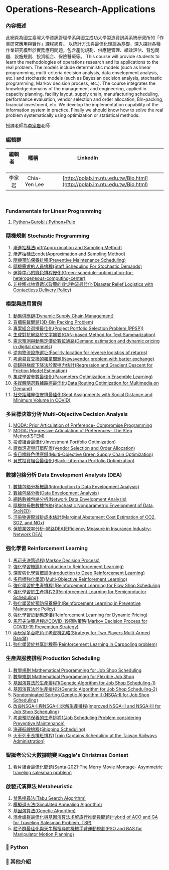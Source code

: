 # Operations-Research-Applications

### **內容概述**

此網頁為國立臺灣大學資訊管理學系與國立成功大學製造資訊與系統研究所的「作業研究應用與實作」課程網頁。
以統計方法與最佳化理論為基礎，深入探討各種作業研究模型於實務應用問題，包含產能規劃、供應鏈管理、績效評估、背包問題、設施規劃、投資組合、保險醫療等。
This course will provide students to learn the methodologies of operations research and its applications to the real problem. The models include deterministic models (such as linear programming, multi-criteria decision analysis, data envelopment analysis, etc.) and stochastic models (such as Bayesian decision analysis, stochastic programming, Markov decision process, etc.). The course integrates the knowledge domains of the management and engineering, applied in capacity planning, facility layout, supply chain, manufacturing scheduling, performance evaluation, vendor selection and order allocation, Bin-packing, financial investment, etc. We develop the implementation capability of the information system in practice. Finally we should know how to solve the real problem systematically using optimization or statistical methods.

授課老師為[李家岩](http://polab.im.ntu.edu.tw/Bio.html)老師  

### **編輯群**    

| 編輯者       |    暱稱         |                      LinkedIn                                                            |
| :-----------:|:-----------:    |:---------------------------------------------------------------------------------------: |
| 李家岩       | Chia-Yen Lee    | [http://polab.im.ntu.edu.tw/Bio.html](http://polab.im.ntu.edu.tw/Bio.html)     
   

### **Fundamentals for Linear Programming** 
1. [Python+Gurobi / Python+Pulp](https://github.com/PO-LAB/Python-Gurobi-Pulp)

### **隨機規劃 Stochastic Programming** 
1. [漸進抽樣法pdf(Approximation and Sampling Method)](https://github.com/bmw2142/Stochastic-Programming/blob/master/Approximation%20and%20Sampling%20Method.pdf)
2. [漸進抽樣法code(Approximation and Sampling Method)](https://github.com/bmw2142/Stochastic-Programming/blob/master/Approximation%20and%20Sampling.ipynb)
3. [隨機預防保養排程(Preventive Maintenance Scheduling)](https://github.com/cu2189191862/ORA_final/blob/main/readme.pdf)
4. [隨機需求的人員排程(Staff Scheduling For Stochastic Demands)](https://s3131212.github.io/Staff-Scheduling-For-Stochastic-Demands/)
5. [運算中心的綠色排程優化(Green-schedule-optimization-for-heterogeneous-computing-center)](https://github.com/Bro-Chen-beep/Green-schedule-optimization-for-heterogeneous-computing-center)
6. [非接觸式物資遞送政策的救災物流最佳化(Disaster Relief Logistics with Contactless Delivery Policy)](https://github.com/Nana2929/ORA-modrl)

### **模型與應用實例**   
1. [動態供應鏈(Dynamic Supply Chain Management)](https://github.com/peng1055/Dynamic-Supply-Chain)
2. [貨櫃裝載問題(3D-Bin Packing Problem)](https://github.com/dasvision0212/3D-Bin-Packing-Problem-with-BRKGA)
3. [專案組合選擇最佳化(Project Portfolio Selection Problem (PPSP))](https://github.com/boboru/project_portfolio_selection_problem)
4. [生成對抗網路於文字摘要(GAN-based Method for Text Summarization)](https://github.com/lopeterlo/ORA_final)
5. [需求預測與動態定價於數位通路(Demand estimation and dynamic pricing in digital channels)](https://github.com/tingshan2859880/Operations-Research-Applications)
6. [逆向物流設施選址(Facility location for reverse logistics of returns)](https://github.com/HsiehYiJung/Applying-genetic-algorithm-to-the-problem-of-reverse-logistics-of-returns)
7. [考慮易貨交換的報童問題(Newsvendor problem with barter exchange)](https://github.com/shihzhibin/Operations-Research-Applications-and-Implementation)
8. [迴歸與梯度下降法於摩擦力估計(Regression and Gradient Descent for Friction Model Estimation)](https://github.com/effylee1006/Multiple-Linear-Regression-by-using-Gradient-Descent/blob/main/README.md)
9. [集成學習參數最佳化(Parameters Optimization in Ensemble Learning)](https://github.com/KevinLu43/ORAProject)
10. [多媒體隨選數據路徑最佳化(Data Routing Optimization for Multimedia on Demand)](https://github.com/Chiyu1999/MOD-optimal-data-routing-/blob/main/README.pdf)
11. [社交距離座位安排最佳化(Seat Assignments with Social Distance and Minimum Volume in COVID)](https://github.com/KaichiHuang/Seat-Assignments-With-Social-Distance-And-Minimum-Volume)

### **多目標決策分析 Multi-Objective Decision Analysis** 
1. [MODA: Prior Articulation of Preference- Compromise Programming](https://github.com/Hoshey/Multi-Objective_Decision_Analysis_MODA_Prior_Articulation_of_Preferences_simple_tutorial)
2. [MODA: Progressive Articulation of Preferences- The Step Method(STEM)](https://github.com/rgib37190/Operating-System)
3. [投資組合最佳化(Investment Portfolio Optimization)](https://github.com/Ming-Xuan/GalaxyMing)
4. [廠商評選與訂單配置(Vendor Selection and Order Allocation)](https://github.com/maharanirizki/VSOA)
5. [多目標綠色供應鏈(Multi-Objective Green Supply Chain Optimization)](https://github.com/zxcvbnm30319/OR-Final-Project)
6. [貝式投資組合最佳化(Black-Litterman Portfolio Optimization)](https://github.com/chienhanwang/Portfolio-Optimization)

### **數據包絡分析 Data Envelopment Analysis (DEA)**
1. [數據包絡分析概論(Introduction to Data Envelopment Analysis)](https://github.com/gary60405/Data-Envelopment-Analysis-Tutorial)
2. [數據包絡分析(Data Envelopment Analysis)](https://github.com/PO-LAB/Data-Envelopment-Analysis)
3. [網路數據包絡分析(Network Data Envelopment Analysis)](https://github.com/wurmen/DEA/blob/master/Network_DEA/network_dea.md)
4. [隨機無母數數據包絡(Stochastic Nonparametric Envelopment of Data, StoNED)](https://pystoned.readthedocs.io/en/latest/#)
5. [汙染物邊際減排成本估計(Marginal Abatement Cost Estimation of CO2, SO2, and NOx)](https://github.com/JaneChien-42/DSP-Estimation-of-Pollutants)
6. [保險業效率分析-網路DEA(Efficiency Measure in Insurance Industry- Network DEA)](https://github.com/wuyentung/ORA_final_project/blob/main/Efficiency%20Measure%20in%20Insurance%20Industry%20–%20A%20Network%20DEA%20Model.md)

### **強化學習 Reinforcement Learning** 
1. [馬可夫決策過程(Markov Decision Process)](https://github.com/tyler8812/Markovian-Decision-Process)
2. [強化學習概論(Introduction to Reinforcement Learning)](https://github.com/TzuYuOu/Reinforcement-Learning-Introduction)
3. [深度強化學習概論(Introduction to Deep Reinforcement Learning)](https://github.com/ITingHung/Introduction-to-Deep-Reinforcement-Learning)
4. [多目標強化學習(Multi-Objective Reinforement Learning)](https://github.com/kevin880987/Multi-Objective-Reinforement-Learning)
5. [強化學習於生產排程1(Reinforcement Learning for Flow Shop Scheduling](https://github.com/wurmen/Flow-Shop-Scheduling-Based-On-Reinforcement-Learning-Algorithm)
6. [強化學習於生產排程2(Reinforcement Learning for Semiconductor Scheduling)](https://github.com/yuwen-teng/ORA/tree/master)
7. [強化學習於預防保養優化(Reinforcement Learning in Preventive Maintenance Policy)](https://github.com/jerryshen1216/ORA_Project_RL_PM)
8. [強化學習於動態定價(Reinforcement Learning for Dynamic Pricing)](https://gist.github.com/yunchiapig/83da49fec4d4657f3113d2561fcdf1a4)
9. [馬可夫決策過程於COVID-19預防策略(Markov Decision Process for COVID-19 Prevemtion Strategy)](https://github.com/ShuHuei/ORA_finalproject)
10. [兩玩家多台吃角子老虎機策略(Strategy for Two Players Multi-Armed Bandit)](https://github.com/visitorckw/Strategy-for-Two-Players-Multi-Armed-Bandit)
11. [強化學習於共享計程車(Reinforcement Learning in Carpooling problem)](https://github.com/Hamu111268/ORA_final_project)

### **生產與服務排程 Production Scheduling**
1. [數學規劃 Mathematical Programming for Job Shop Scheduling](https://github.com/KevinLu43/JSP-by-using-Mathematical-Programming-in-Python/blob/master/Job%20shop%20scheduling%20problem.md)
2. [數學規劃 Mathematical Programming for Flexible Job Shop](https://github.com/KevinLu43/JSP-by-using-Mathematical-Programming-in-Python/blob/master/Flexible%20Job%20Shop%20Problem.md)
3. [基因演算法於生產排程1(Genetic Algorithm for Job Shop Scheduling-1)](https://github.com/wurmen/Genetic-Algorithm-for-Job-Shop-Scheduling-and-NSGA-II/blob/master/introduction/GA/GA.md)
4. [基因演算法於生產排程2(Genetic Algorithm for Job Shop Scheduling-2)](https://github.com/PO-LAB/Intelligent-Manufacturing-Systems/blob/master/GA_Application_Job_Shop_Problem/JSP.md)
5. [Nondominated Sorting Genetic Algorithm II (NSGA-II for Job Shop Scheduling)](https://github.com/wurmen/Genetic-Algorithm-for-Job-Shop-Scheduling-and-NSGA-II/blob/master/introduction/NSGA-II/NSGA-II.md)
6. [改良NSGA-II與NSGA-III求解生產排程(Improved NSGA-II and NSGA-III for Job Shop Scheduling)](https://github.com/LeoJacan/Improved-NSGA-II-and-NSGA-III-for-Job-Shop-Scheduling)
7. [考慮預防保養的生產排程1(Job Scheduling Problem considering Preventive Maintenance)](https://github.com/Janeliao123/Job-scheduling-problem-considering-PM/blob/main/job_scheduling_problem_considering_preventive_maintenance.md)
8. [海運航線排程(Shipping Scheduling)](https://github.com/OliveLake/Optimization-of-Shipping-Schedulling-of-ACO/blob/master/Optimization%20of%20Shipping%20Schedulling%20of%20ACO.md)
9. [火車列車長排班排程(Train Captains Scheduling at the Taiwan Railways Administration)](https://github.com/Botang-l/ORA_Project)

### **聖誕老公公大數據競賽 Kaggle's Christmas Contest**
1. [看片組合最佳化問題(Santa-2021-The Merry Movie Montage- Asymmetric traveling salesman problem)](https://github.com/OldGoose/ORA-Project-Santa-2021---The-Merry-Movie-Montage)

### **啟發式演算法 Metaheuristic** 
1. [禁忌搜尋法(Tabu Search Algorithm)](https://github.com/PO-LAB/Intelligent-Manufacturing-Systems/blob/master/Tabu_Algorithm/Tabu_Algorithm.md)
2. [模擬退火法(Simulated Annealing Algorithm)](https://github.com/PO-LAB/Intelligent-Manufacturing-Systems/blob/master/Simulated_Annealing_Algorithm/Simulated_Annealing_Algorithm.md)
3. [基因演算法(Genetic Algorithm)](https://github.com/PO-LAB/Intelligent-Manufacturing-Systems/blob/master/Genetic_Algorithm/Genetic_Algorithm.md)
4. [混合蟻群最佳化與基因演算法求解旅行推銷員問題(Hybrid of ACO and GA for Traveling Salesman Problem, TSP)](https://github.com/OliveLake/Optimization-of-Shipping-Schedulling-of-ACO/blob/master/Optimization%20of%20Shipping%20Schedulling%20of%20ACO.md)
5. [粒子群最佳化與天牛鬚搜尋於機械手臂運動規劃(PSO and BAS for Manipulator Motion Planning)](https://github.com/chiehwun/2021-NCKU_ORA/blob/main/README.md)


### **:pushpin: Python**
### **:triangular_flag_on_post: 其他介紹**

